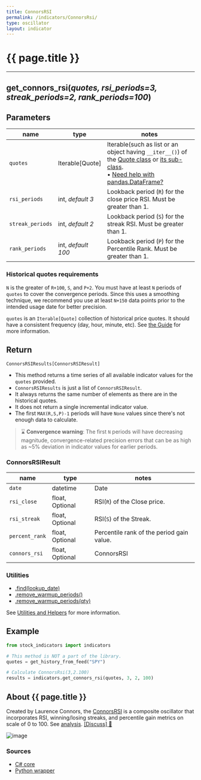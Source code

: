```yaml
---
title: ConnorsRSI
permalink: /indicators/ConnorsRsi/
type: oscillator
layout: indicator
---
```


# {{ page.title }}

<hr>

## **get_connors_rsi**(*quotes, rsi_periods=3, streak_periods=2, rank_periods=100*)

## Parameters

| name | type | notes
| -- |-- |--
| `quotes` | Iterable[Quote] | Iterable(such as list or an object having `__iter__()`) of the [Quote class]({{site.baseurl}}/guide/#historical-quotes) or [its sub-class]({{site.baseurl}}/guide/#using-custom-quote-classes). <br><span class='qna-dataframe'> • [Need help with pandas.DataFrame?]({{site.baseurl}}/guide/#using-pandasdataframe)</span>
| `rsi_periods` | int, *default 3* | Lookback period (`R`) for the close price RSI.  Must be greater than 1.
| `streak_periods` | int, *default 2* | Lookback period (`S`) for the streak RSI.  Must be greater than 1.
| `rank_periods` | int, *default 100* | Lookback period (`P`) for the Percentile Rank.  Must be greater than 1.

### Historical quotes requirements

`N` is the greater of `R+100`, `S`, and `P+2`.  You must have at least `N` periods of `quotes` to cover the convergence periods.  Since this uses a smoothing technique, we recommend you use at least `N+150` data points prior to the intended usage date for better precision.

`quotes` is an `Iterable[Quote]` collection of historical price quotes.  It should have a consistent frequency (day, hour, minute, etc).  See [the Guide]({{site.baseurl}}/guide/#historical-quotes) for more information.

## Return

```python
ConnorsRSIResults[ConnorsRSIResult]
```

- This method returns a time series of all available indicator values for the `quotes` provided.
- `ConnorsRSIResults` is just a list of `ConnorsRSIResult`.
- It always returns the same number of elements as there are in the historical quotes.
- It does not return a single incremental indicator value.
- The first `MAX(R,S,P)-1` periods will have `None` values since there's not enough data to calculate.

> :hourglass: **Convergence warning**: The first `N` periods will have decreasing magnitude, convergence-related precision errors that can be as high as ~5% deviation in indicator values for earlier periods.

### ConnorsRSIResult

| name | type | notes
| -- |-- |--
| `date` | datetime | Date
| `rsi_close` | float, Optional | RSI(`R`) of the Close price.
| `rsi_streak` | float, Optional | RSI(`S`) of the Streak.
| `percent_rank` | float, Optional | Percentile rank of the period gain value.
| `connors_rsi` | float, Optional | ConnorsRSI

### Utilities

- [.find(lookup_date)]({{site.baseurl}}/utilities#find-indicator-result-by-date)
- [.remove_warmup_periods()]({{site.baseurl}}/utilities#remove-warmup-periods)
- [.remove_warmup_periods(qty)]({{site.baseurl}}/utilities#remove-warmup-periods)

See [Utilities and Helpers]({{site.baseurl}}/utilities#utilities-for-indicator-results) for more information.

## Example

```python
from stock_indicators import indicators

# This method is NOT a part of the library.
quotes = get_history_from_feed("SPY")

# Calculate ConnorsRsi(3,2.100)
results = indicators.get_connors_rsi(quotes, 3, 2, 100)
```

## About {{ page.title }}

Created by Laurence Connors, the [ConnorsRSI](https://alvarezquanttrading.com/wp-content/uploads/2016/05/ConnorsRSIGuidebook.pdf) is a composite oscillator that incorporates RSI, winning/losing streaks, and percentile gain metrics on scale of 0 to 100.  See [analysis](https://alvarezquanttrading.com/blog/connorsrsi-analysis).
[[Discuss] :speech_balloon:]({{site.github.base_repository_url}}/discussions/260 "Community discussion about this indicator")

![image]({{site.charturl}}/ConnorsRsi.png)

### Sources

- [C# core]({{site.base_sourceurl}}/a-d/ConnorsRsi/ConnorsRsi.Series.cs)
- [Python wrapper]({{site.sourceurl}}/connors_rsi.py)

